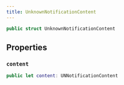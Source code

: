 ```yaml
---
title: UnknownNotificationContent
---
```


``` swift
public struct UnknownNotificationContent 
```

## Properties

### `content`

``` swift
public let content: UNNotificationContent
```
